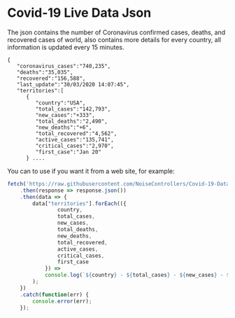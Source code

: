 # Covid-19 Live Data Json
The json contains the number of Coronavirus confirmed cases, deaths, and recovered cases of world, also contains more details for every country, all information is updated every 15 minutes.

```
{
   "coronavirus_cases":"740,235",
   "deaths":"35,035",
   "recovered":"156,588",
   "last_update":"30/03/2020 14:07:45",
   "territories":[
      {
         "country":"USA",
         "total_cases":"142,793",
         "new_cases":"+333",
         "total_deaths":"2,490",
         "new_deaths":"+6",
         "total_recovered":"4,562",
         "active_cases":"135,741",
         "critical_cases":"2,970",
         "first_case":"Jan 20"
      } ....
```

You can to use if you want it from a web site, for example:
```js
fetch('https://raw.githubusercontent.com/NoiseControllers/Covid-19-Data-Live/master/covid19.json')
    .then(response => response.json())
    .then(data => {
        data["territories"].forEach(({
                country,
                total_cases,
                new_cases,
                total_deaths,
                new_deaths,
                total_recovered,
                active_cases,
                critical_cases,
                first_case
            }) =>
            console.log(`${country} - ${total_cases} - ${new_cases} - ${total_deaths} - ${new_deaths} - ${total_recovered} - ${active_cases} - ${critical_cases} - ${first_case}`)
        );
    })
    .catch(function(err) {
        console.error(err);
    });
```
